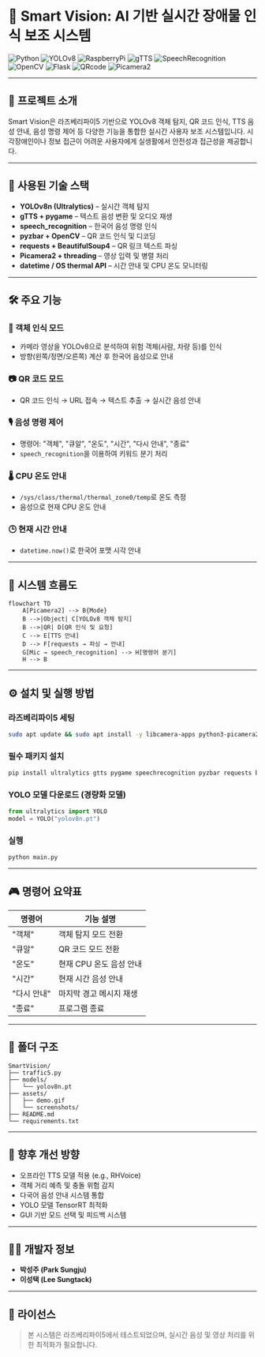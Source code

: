 # 🦾 Smart Vision: AI 기반 실시간 장애물 인식 보조 시스템

![Python](https://img.shields.io/badge/Python-3.9-blue)
![YOLOv8](https://img.shields.io/badge/YOLOv8-object--detection-green)
![RaspberryPi](https://img.shields.io/badge/RaspberryPi-5-red)
![gTTS](https://img.shields.io/badge/gTTS-TTS-yellow)
![SpeechRecognition](https://img.shields.io/badge/speech--recognition-voice--command-orange)
![OpenCV](https://img.shields.io/badge/OpenCV-vision--processing-lightgrey)
![Flask](https://img.shields.io/badge/Flask-webserver-black)
![QRcode](https://img.shields.io/badge/qrcode-generator-blueviolet)
![Picamera2](https://img.shields.io/badge/Picamera2-camera--input-success)

---

## 📘 프로젝트 소개

Smart Vision은 라즈베리파이5 기반으로 YOLOv8 객체 탐지, QR 코드 인식, TTS 음성 안내, 음성 명령 제어 등 다양한 기능을 통합한 실시간 사용자 보조 시스템입니다. 시각장애인이나 정보 접근이 어려운 사용자에게 실생활에서 안전성과 접근성을 제공합니다.

---

## 🧩 사용된 기술 스택

- **YOLOv8n (Ultralytics)** – 실시간 객체 탐지
- **gTTS + pygame** – 텍스트 음성 변환 및 오디오 재생
- **speech_recognition** – 한국어 음성 명령 인식
- **pyzbar + OpenCV** – QR 코드 인식 및 디코딩
- **requests + BeautifulSoup4** – QR 링크 텍스트 파싱
- **Picamera2 + threading** – 영상 입력 및 병렬 처리
- **datetime / OS thermal API** – 시간 안내 및 CPU 온도 모니터링

---

## 🛠 주요 기능

### 🔎 객체 인식 모드
- 카메라 영상을 YOLOv8으로 분석하여 위험 객체(사람, 차량 등)를 인식
- 방향(왼쪽/정면/오른쪽) 계산 후 한국어 음성으로 안내

### 📷 QR 코드 모드
- QR 코드 인식 → URL 접속 → 텍스트 추출 → 실시간 음성 안내

### 🎙 음성 명령 제어
- 명령어: "객체", "큐알", "온도", "시간", "다시 안내", "종료"
- `speech_recognition`을 이용하여 키워드 분기 처리

### 🌡 CPU 온도 안내
- `/sys/class/thermal/thermal_zone0/temp`로 온도 측정
- 음성으로 현재 CPU 온도 안내

### 🕒 현재 시간 안내
- `datetime.now()`로 한국어 포맷 시각 안내

---

## 🧠 시스템 흐름도

```mermaid
flowchart TD
    A[Picamera2] --> B{Mode}
    B -->|Object| C[YOLOv8 객체 탐지]
    B -->|QR| D[QR 인식 및 요청]
    C --> E[TTS 안내]
    D --> F[requests → 파싱 → 안내]
    G[Mic → speech_recognition] --> H[명령어 분기]
    H --> B
```

---

## ⚙️ 설치 및 실행 방법

### 라즈베리파이5 세팅
```bash
sudo apt update && sudo apt install -y libcamera-apps python3-picamera2
```

### 필수 패키지 설치
```bash
pip install ultralytics gtts pygame speechrecognition pyzbar requests beautifulsoup4 opencv-python
```

### YOLO 모델 다운로드 (경량화 모델)
```python
from ultralytics import YOLO
model = YOLO("yolov8n.pt")
```

### 실행
```bash
python main.py
```

---

## 🎮 명령어 요약표

| 명령어       | 기능 설명                           |
|--------------|------------------------------------|
| "객체"        | 객체 탐지 모드 전환                  |
| "큐알"        | QR 코드 모드 전환                    |
| "온도"        | 현재 CPU 온도 음성 안내              |
| "시간"        | 현재 시간 음성 안내                  |
| "다시 안내"   | 마지막 경고 메시지 재생              |
| "종료"        | 프로그램 종료                        |

---

## 📂 폴더 구조

```
SmartVision/
├── traffic5.py
├── models/
│   └── yolov8n.pt
├── assets/
│   ├── demo.gif
│   └── screenshots/
├── README.md
└── requirements.txt
```

---

## 🚀 향후 개선 방향

- 오프라인 TTS 모델 적용 (e.g., RHVoice)
- 객체 거리 예측 및 충돌 위험 감지
- 다국어 음성 안내 시스템 통합
- YOLO 모델 TensorRT 최적화
- GUI 기반 모드 선택 및 피드백 시스템

---

## 👨‍💻 개발자 정보

- **박성주 (Park Sungju)**
- **이성택 (Lee Sungtack)**

---

## 📄 라이선스

> 본 시스템은 라즈베리파이5에서 테스트되었으며, 실시간 음성 및 영상 처리를 위한 최적화가 필요합니다.
